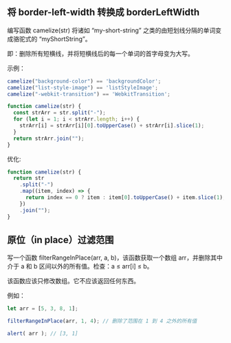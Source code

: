 ## 将 border-left-width 转换成 borderLeftWidth

编写函数 camelize(str) 将诸如 “my-short-string” 之类的由短划线分隔的单词变成骆驼式的 “myShortString”。

即：删除所有短横线，并将短横线后的每一个单词的首字母变为大写。

示例：

```js
camelize("background-color") == 'backgroundColor';
camelize("list-style-image") == 'listStyleImage';
camelize("-webkit-transition") == 'WebkitTransition';
```

```js
function camelize(str) {
  const strArr = str.split("-");
  for (let i = 1; i < strArr.length; i++) {
    strArr[i] = strArr[i][0].toUpperCase() + strArr[i].slice(1);
  }
  return strArr.join("");
}
```

优化:

```js
function camelize(str) {
  return str
    .split("-")
    .map((item, index) => {
      return index == 0 ? item : item[0].toUpperCase() + item.slice(1);
    })
    .join("");
}
```

## 原位（in place）过滤范围

写一个函数 filterRangeInPlace(arr, a, b)，该函数获取一个数组 arr，并删除其中介于 a 和 b 区间以外的所有值。检查：a ≤ arr[i] ≤ b。

该函数应该只修改数组。它不应该返回任何东西。

例如：

```js
let arr = [5, 3, 8, 1];

filterRangeInPlace(arr, 1, 4); // 删除了范围在 1 到 4 之外的所有值

alert( arr ); // [3, 1]
```


